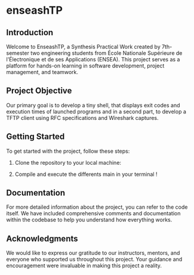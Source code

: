 # enseashTP


## Introduction

Welcome to EnseashTP, a Synthesis Practical Work created by 7th-semester two engineering students from École Nationale Supérieure de l'Électronique et de ses Applications (ENSEA). This project serves as a platform for hands-on learning in software development, project management, and teamwork.

## Project Objective

Our primary goal is to develop a tiny shell, that displays exit codes and execution times of launched programs and in a second part, to develop a TFTP client using RFC specifications and Wireshark captures.

## Getting Started

To get started with the project, follow these steps:

1. Clone the repository to your local machine:




4. Compile and execute the differents main in your terminal !


## Documentation

For more detailed information about the project, you can refer to the code itself. We have included comprehensive comments and documentation within the codebase to help you understand how everything works.


## Acknowledgments

We would like to express our gratitude to our instructors, mentors, and everyone who supported us throughout this project. Your guidance and encouragement were invaluable in making this project a reality.

